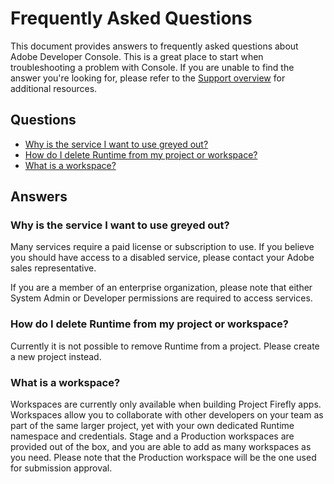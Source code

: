 # Frequently Asked Questions

This document provides answers to frequently asked questions about Adobe Developer Console. This is a great place to start when troubleshooting a problem with Console. If you are unable to find the answer you're looking for, please refer to the [Support overview](support.md) for additional resources.

## Questions

* [Why is the service I want to use greyed out?](#why-is-the-service-i-want-to-use-greyed-out)
* [How do I delete Runtime from my project or workspace?](#how-do-i-delete-runtime-from-my-project-or-workspace)
* [What is a workspace?](#what-is-a-workspace)

## Answers

### Why is the service I want to use greyed out?

Many services require a paid license or subscription to use. If you believe you should have access to a disabled service, please contact your Adobe sales representative.

If you are a member of an enterprise organization, please note that either System Admin or Developer permissions are required to access services.

### How do I delete Runtime from my project or workspace?

Currently it is not possible to remove Runtime from a project. Please create a new project instead.

### What is a workspace?

Workspaces are currently only available when building Project Firefly apps. Workspaces allow you to collaborate with other developers on your team as part of the same larger project, yet with your own dedicated Runtime namespace and credentials. Stage and a Production workspaces are provided out of the box, and you are able to add as many workspaces as you need. Please note that the Production workspace will be the one used for submission approval.





